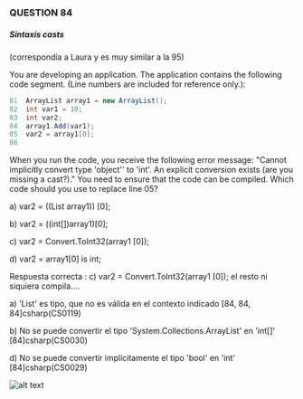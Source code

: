 ### QUESTION 84 

##### Sintaxis casts

(correspondía a Laura y es muy similar a la 95)

You are developing an application.
The application contains the following code segment. (Line numbers are included for reference only.):


```c#
01	ArrayList array1 = new ArrayList();
02	int var1 = 10;
03	int var2;
04	array1.Add(var1);	
05	var2 = array1[0];
06	 
````

When you run the code, you receive the following error message: "Cannot implicitly convert type 'object'' to 'int'.
An explicit conversion exists (are you missing a cast?)."
You need to ensure that the code can be compiled.
Which code should you use to replace line 05?



a) var2 = ((List<int> array1)) [0];

b) var2 = ((int[])array1)[0];

c) var2 = Convert.ToInt32(array1 [0]);

d) var2 = array1[0] is int;



Respuesta correcta :  c) var2 = Convert.ToInt32(array1 [0]);
el resto ni siquiera compila....

a)  'List<int>' es tipo, que no es válida en el contexto indicado [84, 84, 84]csharp(CS0119)

b)  No se puede convertir el tipo 'System.Collections.ArrayList' en 'int[]' [84]csharp(CS0030)

d)  No se puede convertir implícitamente el tipo 'bool' en 'int' [84]csharp(CS0029)



![alt text](solucion.PNG "solucion")




